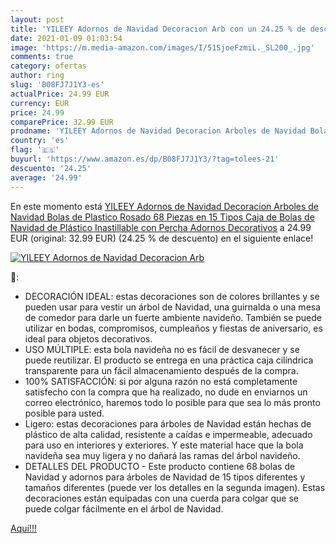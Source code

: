 ```yaml
---
layout: post
title: 'YILEEY Adornos de Navidad Decoracion Arb con un 24.25 % de descuento'
date: 2021-01-09 01:03:54
image: 'https://m.media-amazon.com/images/I/51SjoeFzmiL._SL200_.jpg'
comments: true
category: ofertas
author: ring
slug: 'B08FJ7J1Y3-es'
actualPrice: 24.99 EUR
currency: EUR
price: 24.99
comparePrice: 32.99 EUR
prodname: 'YILEEY Adornos de Navidad Decoracion Arboles de Navidad Bolas de Plastico  Rosado  68 Piezas en 15 Tipos  Caja de Bolas de Navidad de Plástico Inastillable con Percha  Adornos Decorativos'
country: 'es'
flag: '🇪🇸'
buyurl: 'https://www.amazon.es/dp/B08FJ7J1Y3/?tag=tolees-21'
descuento: '24.25'
average: '24.99'
---
```


En este momento está [YILEEY Adornos de Navidad Decoracion Arboles de Navidad Bolas de Plastico  Rosado  68 Piezas en 15 Tipos  Caja de Bolas de Navidad de Plástico Inastillable con Percha  Adornos Decorativos](https://www.amazon.es/dp/B08FJ7J1Y3/?tag=tolees-21) a 24.99 EUR (original: 32.99 EUR) (24.25 %  de descuento) en el siguiente enlace!

[![YILEEY Adornos de Navidad Decoracion Arb](https://m.media-amazon.com/images/I/51SjoeFzmiL._SL200_.jpg)](https://www.amazon.es/dp/B08FJ7J1Y3/?tag=tolees-21)

🔎:

- DECORACIÓN IDEAL: estas decoraciones son de colores brillantes y se pueden usar para vestir un árbol de Navidad, una guirnalda o una mesa de comedor para darle un fuerte ambiente navideño. También se puede utilizar en bodas, compromisos, cumpleaños y fiestas de aniversario, es ideal para objetos decorativos.
- USO MÚLTIPLE: esta bola navideña no es fácil de desvanecer y se puede reutilizar. El producto se entrega en una práctica caja cilíndrica transparente para un fácil almacenamiento después de la compra.
- 100% SATISFACCIÓN: si por alguna razón no está completamente satisfecho con la compra que ha realizado, no dude en enviarnos un correo electrónico, haremos todo lo posible para que sea lo más pronto posible para usted.
- Ligero: estas decoraciones para árboles de Navidad están hechas de plástico de alta calidad, resistente a caídas e impermeable, adecuado para uso en interiores y exteriores. Y este material hace que la bola navideña sea muy ligera y no dañará las ramas del árbol navideño.
- DETALLES DEL PRODUCTO - Este producto contiene 68 bolas de Navidad y adornos para árboles de Navidad de 15 tipos diferentes y tamaños diferentes (puede ver los detalles en la segunda imagen). Estas decoraciones están equipadas con una cuerda para colgar que se puede colgar fácilmente en el árbol de Navidad.

[Aquí!!!](https://www.amazon.es/dp/B08FJ7J1Y3/?tag=tolees-21)
